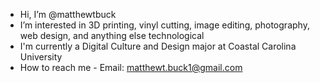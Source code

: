 - Hi, I’m @matthewtbuck
- I’m interested in 3D printing, vinyl cutting, image editing, photography, web design, and anything else technological
- I'm currently a Digital Culture and Design major at Coastal Carolina University
- How to reach me - Email: matthewt.buck1@gmail.com
